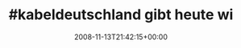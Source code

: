 ---
retweeted: false
source: <a href="http://twitter.com" rel="nofollow">Twitter Web Client</a>
entities:
  hashtags:
  - text: kabeldeutschland
    indices:
    - '0'
    - '17'
  - text: bestes
    indices:
    - '41'
    - '48'
  - text: nerven
    indices:
    - '65'
    - '72'
  symbols: []
  user_mentions: []
  urls: []
display_text_range:
- '0'
- '81'
favorite_count: '0'
id_str: '1004447775'
truncated: false
retweet_count: '0'
id: '1004447775'
created_at: Thu Nov 13 21:42:15 +0000 2008
favorited: false
full_text: "#kabeldeutschland gibt heute wieder sein #bestes, um mir auf die #nerven
  zu gehn."
lang: de
tags:
- kabeldeutschland
- bestes
- nerven
- pesos:twitter
date: '2008-11-13T21:42:15+00:00'
src: https://twitter.com/bascht/status/1004447775
original_url: https://twitter.com/bascht/status/1004447775
type: twitter_tweet
text: "#kabeldeutschland gibt heute wieder sein #bestes, um mir auf die #nerven zu
  gehn."
title: "#kabeldeutschland gibt heute wi"

---